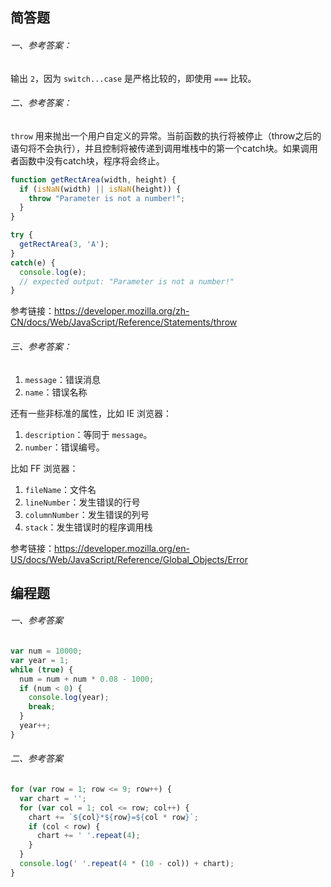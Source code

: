 ## 简答题

###### 一、参考答案：
输出 `2`，因为 `switch...case` 是严格比较的，即使用 `===` 比较。

###### 二、参考答案：
`throw` 用来抛出一个用户自定义的异常。当前函数的执行将被停止（throw之后的语句将不会执行），并且控制将被传递到调用堆栈中的第一个catch块。如果调用者函数中没有catch块，程序将会终止。

```js
function getRectArea(width, height) {
  if (isNaN(width) || isNaN(height)) {
    throw "Parameter is not a number!";
  }
}

try {
  getRectArea(3, 'A');
}
catch(e) {
  console.log(e);
  // expected output: "Parameter is not a number!"
}
```
参考链接：<https://developer.mozilla.org/zh-CN/docs/Web/JavaScript/Reference/Statements/throw>


###### 三、参考答案：

1. `message`：错误消息
2. `name`：错误名称

还有一些非标准的属性，比如 IE 浏览器：

1. `description`：等同于 `message`。
2. `number`：错误编号。

比如 FF 浏览器：

1. `fileName`：文件名
2. `lineNumber`：发生错误的行号
3. `columnNumber`：发生错误的列号
4. `stack`：发生错误时的程序调用栈

参考链接：<https://developer.mozilla.org/en-US/docs/Web/JavaScript/Reference/Global_Objects/Error>


## 编程题

###### 一、参考答案
```js
var num = 10000;
var year = 1;
while (true) {
  num = num + num * 0.08 - 1000;
  if (num < 0) {
    console.log(year);
    break;
  }
  year++;
}
```
###### 二、参考答案

```js
for (var row = 1; row <= 9; row++) {
  var chart = '';
  for (var col = 1; col <= row; col++) {
    chart += `${col}*${row}=${col * row}`;
    if (col < row) {
      chart += ' '.repeat(4);
    }
  }
  console.log(' '.repeat(4 * (10 - col)) + chart);
}
```